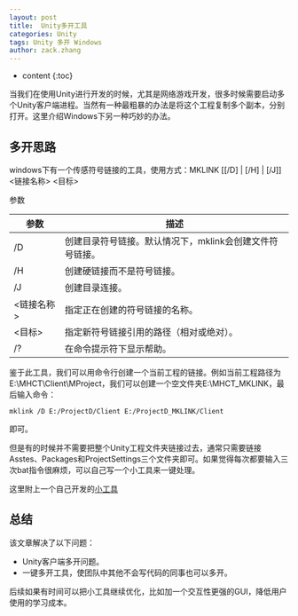 ```yaml
---
layout: post
title:  Unity多开工具
categories: Unity
tags: Unity 多开 Windows
author: zack.zhang
---
```


* content
{:toc}

当我们在使用Unity进行开发的时候，尤其是网络游戏开发，很多时候需要启动多个Unity客户端进程。当然有一种最粗暴的办法是将这个工程复制多个副本，分别打开。这里介绍Windows下另一种巧妙的办法。

<!-- more -->

## 多开思路

windows下有一个传感符号链接的工具，使用方式：MKLINK \[\[/D\] \| \[/H\] \| \[/J\]\] &lt;链接名称&gt; &lt;目标&gt;

参数

<table>
  <thead>
    <tr>
      <th>参数</th>
      <th>描述</th>
    </tr>
  </thead>
  <tbody>
	<tr>
      <td>&#47;D</td>
      <td>创建目录符号链接。默认情况下，mklink会创建文件符号链接。</td>
    </tr>
	<tr>
      <td>&#47;H</td>
      <td>创建硬链接而不是符号链接。</td>
    </tr>
	<tr>
      <td>&#47;J</td>
      <td>创建目录连接。</td>
    </tr>
	<tr>
      <td>&lt;链接名称&gt</td>
      <td>指定正在创建的符号链接的名称。</td>
    </tr>
	<tr>
      <td>&lt;目标&gt;</td>
      <td>指定新符号链接引用的路径（相对或绝对）。</td>
    </tr>
	<tr>
      <td>&#47;?</td>
      <td>在命令提示符下显示帮助。</td>
    </tr>
  </tbody>
</table>

鉴于此工具，我们可以用命令行创建一个当前工程的链接。例如当前工程路径为E:\MHCT\Client\MProject，我们可以创建一个空文件夹E:\MHCT_MKLINK，最后输入命令：

```shell
mklink /D E:/ProjectD/Client E:/ProjectD_MKLINK/Client
```

即可。

但是有的时候并不需要把整个Unity工程文件夹链接过去，通常只需要链接Asstes、Packages和ProjectSettings三个文件夹即可。如果觉得每次都要输入三次bat指令很麻烦，可以自己写一个小工具来一键处理。

这里附上一个自己开发的<a href="https://github.com/zd304/UnityMultiOpen">小工具</a>

## 总结

该文章解决了以下问题：

* Unity客户端多开问题。
* 一键多开工具，使团队中其他不会写代码的同事也可以多开。

后续如果有时间可以把小工具继续优化，比如加一个交互性更强的GUI，降低用户使用的学习成本。